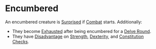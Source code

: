 # Encumbered

An encumbered creature is [Surprised](Surprised.md) if [Combat](../Combat/Combat.md) starts. Additionally:

- They become [Exhausted](Exhausted.md) after being encumbered for a [Delve Round](../Core%20Procedures/Round.md#Delve%20Round).
- They have [Disadvantage](../Die%20Rolling%20Mechanics/Disadvantage.md) on [Strength](../../Player%20Characters/The%20Ability%20Scores/Strength.md), [Dexterity](../../Player%20Characters/The%20Ability%20Scores/Dexterity.md), and [Constitution](../../Player%20Characters/The%20Ability%20Scores/Constitution.md) [Checks](../Core%20Procedures/Check.md).
